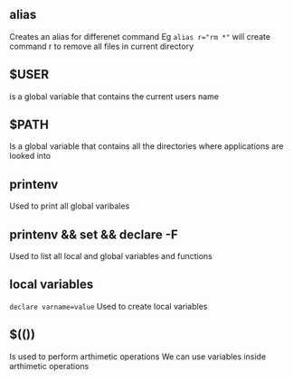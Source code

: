 ## alias
Creates an alias for differenet command
Eg `alias r="rm *"` 
will create command r to remove all files in current directory

## $USER
is a global variable that contains the current users name

## $PATH
Is a global variable that contains all the directories where applications are looked into

## printenv
Used to print all global varibales

## printenv && set && declare -F
Used to list all local and global variables and functions

## local variables
`declare varname=value`
Used to create local variables

## $(())
Is used to perform arthimetic operations
We can use variables inside arthimetic operations

